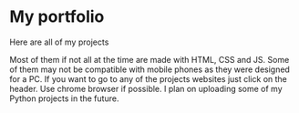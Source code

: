 # My portfolio
Here are all of my projects

Most of them if not all at the time are made with HTML, CSS and JS. Some of them may not be compatible with mobile phones as they were designed for a PC. If you want to go to any of the projects websites just click on the header. Use chrome browser if possible. I plan on uploading some of my Python projects in the future.
